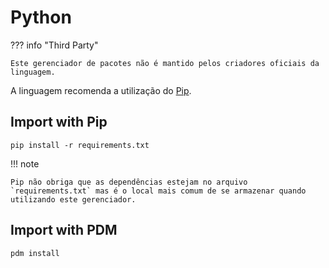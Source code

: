 # Python

??? info "Third Party"

    Este gerenciador de pacotes não é mantido pelos criadores oficiais da linguagem.

A linguagem recomenda a utilização do [Pip](https://pip.pypa.io/en/stable/).  

## Import with Pip

```
pip install -r requirements.txt
```

!!! note

    Pip não obriga que as dependências estejam no arquivo `requirements.txt` mas é o local mais comum de se armazenar quando utilizando este gerenciador.

## Import with PDM

```
pdm install
```